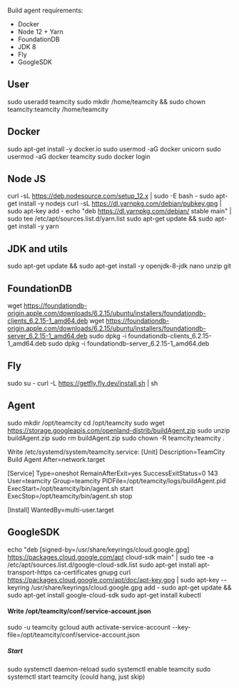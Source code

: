 Build agent requirements:
* Docker
* Node 12 + Yarn
* FoundationDB
* JDK 8
* Fly
* GoogleSDK

## User
sudo useradd teamcity
sudo mkdir /home/teamcity && sudo chown teamcity:teamcity /home/teamcity

## Docker
sudo apt-get install -y docker.io
sudo usermod -aG docker unicorn
sudo usermod -aG docker teamcity
sudo docker login

## Node JS
curl -sL https://deb.nodesource.com/setup_12.x | sudo -E bash -
sudo apt-get install -y nodejs 
curl -sL https://dl.yarnpkg.com/debian/pubkey.gpg | sudo apt-key add -
echo "deb https://dl.yarnpkg.com/debian/ stable main" | sudo tee /etc/apt/sources.list.d/yarn.list
sudo apt-get update && sudo apt-get install -y yarn

## JDK and utils
sudo apt-get update && sudo apt-get install -y openjdk-8-jdk nano unzip git

## FoundationDB
wget https://foundationdb-origin.apple.com/downloads/6.2.15/ubuntu/installers/foundationdb-clients_6.2.15-1_amd64.deb
wget https://foundationdb-origin.apple.com/downloads/6.2.15/ubuntu/installers/foundationdb-server_6.2.15-1_amd64.deb
sudo dpkg -i foundationdb-clients_6.2.15-1_amd64.deb
sudo dpkg -i foundationdb-server_6.2.15-1_amd64.deb

## Fly
sudo su -
curl -L https://getfly.fly.dev/install.sh | sh

## Agent
sudo mkdir /opt/teamcity
cd /opt/teamcity
sudo wget https://storage.googleapis.com/openland-distrib/buildAgent.zip
sudo unzip buildAgent.zip
sudo rm buildAgent.zip
sudo chown -R teamcity:teamcity .


Write /etc/systemd/system/teamcity.service:
[Unit]
Description=TeamCity Build Agent
After=network.target

[Service]
Type=oneshot
RemainAfterExit=yes
SuccessExitStatus=0 143
User=teamcity
Group=teamcity
PIDFile=/opt/teamcity/logs/buildAgent.pid
ExecStart=/opt/teamcity/bin/agent.sh start
ExecStop=/opt/teamcity/bin/agent.sh stop

[Install]
WantedBy=multi-user.target

## GoogleSDK
echo "deb [signed-by=/usr/share/keyrings/cloud.google.gpg] https://packages.cloud.google.com/apt cloud-sdk main" | sudo tee -a /etc/apt/sources.list.d/google-cloud-sdk.list
sudo apt-get install apt-transport-https ca-certificates gnupg
curl https://packages.cloud.google.com/apt/doc/apt-key.gpg | sudo apt-key --keyring /usr/share/keyrings/cloud.google.gpg add -
sudo apt-get update && sudo apt-get install google-cloud-sdk
sudo apt-get install kubectl
#### Write /opt/teamcity/conf/service-account.json
sudo -u teamcity gcloud auth activate-service-account --key-file=/opt/teamcity/conf/service-account.json

##### Start
sudo systemctl daemon-reload
sudo systemctl enable teamcity
sudo systemctl start teamcity (could hang, just skip)